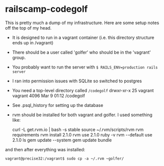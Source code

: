railscamp-codegolf
==================

This is pretty much a dump of my infrastructure. Here are some setup notes off the top of my head.

* It is designed to run in a vagrant container (i.e. this directory structure ends up in /vagrant)
* There should be a user called 'golfer' who should be in the 'vagrant' group.
* You probably want to run the server with `$ RAILS_ENV=production rails server`
* I ran into permission issues with SQLite so switched to postgres
* You need a top-level directory called `/codegolf`
    drwxr-xr-x 25 vagrant vagrant 4096 Mar  9 01:12 /codegolf
* See .psql_history for setting up the database
* rvm should be installed for both vagrant and golfer. I used something like:

    curl -L get.rvm.io | bash -s stable
    source ~/.rvm/scripts/rvm
    rvm requirements
    rvm install 2.1.0
    rvm use 2.1.0
    ruby -v
    rvm --default use 2.1.0
    ls
    gem update --system
    gem update bundle

and then after everything was installed:

    vagrant@precise32:/vagrant$ sudo cp -a ~/.rvm ~golfer/

